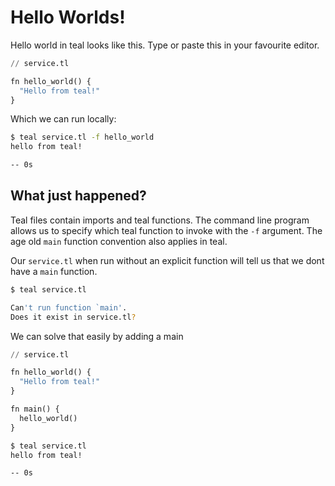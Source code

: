 # Hello Worlds!

Hello world in teal looks like this. Type or paste this in your favourite editor.

```python
// service.tl

fn hello_world() {
  "Hello from teal!"
}
```

Which we can run locally:

```bash
$ teal service.tl -f hello_world
hello from teal!

-- 0s
```

## What just happened?

Teal files contain imports and teal functions. The command line program allows us to specify which teal function to invoke with the `-f` argument. The age old `main` function convention also applies in teal.

Our `service.tl` when run without an explicit function will tell us that we dont have a `main` function.

```bash
$ teal service.tl

Can't run function `main'.
Does it exist in service.tl?
```

We can solve that easily by adding a main

```python
// service.tl

fn hello_world() {
  "Hello from teal!"
}

fn main() {
  hello_world()
}
```

``` bash
$ teal service.tl
hello from teal!

-- 0s
```
